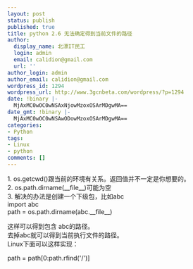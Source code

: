 ```yaml
---
layout: post
status: publish
published: true
title: python 2.6 无法确定得到当前文件的路径
author:
  display_name: 北漂IT民工
  login: admin
  email: calidion@gmail.com
  url: ''
author_login: admin
author_email: calidion@gmail.com
wordpress_id: 1294
wordpress_url: http://www.3gcnbeta.com/wordpress/?p=1294
date: !binary |-
  MjAxMC0wOC0wNSAxNjowMzoxOSArMDgwMA==
date_gmt: !binary |-
  MjAxMC0wOC0wNSAwODowMzoxOSArMDgwMA==
categories:
- Python
tags:
- Linux
- python
comments: []
---
```

<p>1. os.getcwd()跟当前的环境有关系。返回值并不一定是你想要的。<br />
2. os.path.dirname(__file__)可能为空<br />
3. 解决的办法是创建一个下级包，比如abc<br />
import abc<br />
path = os.path.dirname(abc.__file__)</p>
<p>这样可以得到包含 abc的路径。<br />
去掉abc就可以得到当前执行文件的路径。<br />
Linux下面可以这样实现：</p>
<p>path = path[0:path.rfind('/')] </p>
